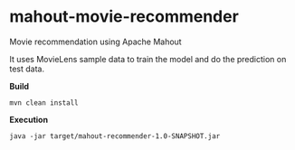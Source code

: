 # mahout-movie-recommender
Movie recommendation using Apache Mahout

It uses MovieLens sample data to train the model and do the prediction on test data.

**Build**

```mvn clean install```

**Execution**

```java -jar target/mahout-recommender-1.0-SNAPSHOT.jar```